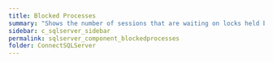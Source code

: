 ```yaml
---
title: ﻿Blocked Processes
summary: "Shows the number of sessions that are waiting on locks held by others."
sidebar: c_sqlserver_sidebar
permalink: sqlserver_component_blockedprocesses
folder: ConnectSQLServer
---
```

